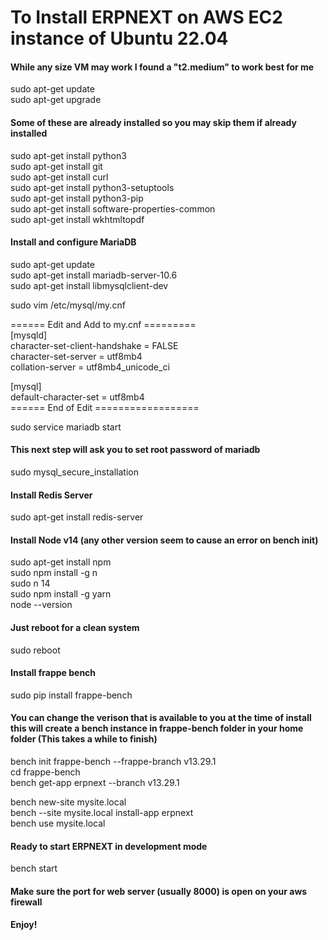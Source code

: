 # To Install ERPNEXT on AWS EC2 instance of Ubuntu 22.04
#### While any size VM may work I found a "t2.medium" to work best for me

sudo apt-get update  
sudo apt-get upgrade  

#### Some of these are already installed so you may skip them if already installed
sudo apt-get install python3  
sudo apt-get install git  
sudo apt-get install curl  
sudo apt-get install python3-setuptools  
sudo apt-get install python3-pip  
sudo apt-get install software-properties-common  
sudo apt-get install wkhtmltopdf  

#### Install and configure MariaDB
sudo apt-get update  
sudo apt-get install mariadb-server-10.6  
sudo apt-get install libmysqlclient-dev  

sudo vim /etc/mysql/my.cnf  

====== Edit and Add to my.cnf =========  
[mysqld]  
character-set-client-handshake = FALSE  
character-set-server = utf8mb4  
collation-server = utf8mb4_unicode_ci  
  
[mysql]  
default-character-set = utf8mb4  
====== End of Edit ==================  

sudo service mariadb start  
#### This next step will ask you to set root password of mariadb
sudo mysql_secure_installation  

#### Install Redis Server  
sudo apt-get install redis-server  

#### Install Node v14 (any other version seem to cause an error on bench init) 
sudo apt-get install npm  
sudo npm install -g n  
sudo n 14  
sudo npm install -g yarn    
node --version  

#### Just reboot for a clean system  
sudo reboot  

#### Install frappe bench
sudo pip install frappe-bench  

#### You can change the verison that is available to you at the time of install this will create a bench instance in frappe-bench folder in your home folder (This takes a while to finish)
bench init frappe-bench --frappe-branch v13.29.1  
cd frappe-bench  
bench get-app erpnext --branch v13.29.1  

bench new-site mysite.local  
bench --site mysite.local install-app erpnext  
bench use mysite.local  

#### Ready to start ERPNEXT in development mode
bench start  

#### Make sure the port for web server (usually 8000) is open on your aws firewall

#### Enjoy!





